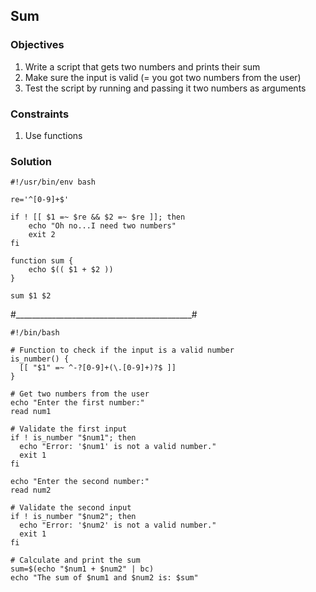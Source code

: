 ## Sum

### Objectives

1. Write a script that gets two numbers and prints their sum
3. Make sure the input is valid (= you got two numbers from the user)
2. Test the script by running and passing it two numbers as arguments 

### Constraints

1. Use functions

### Solution

```
#!/usr/bin/env bash

re='^[0-9]+$'

if ! [[ $1 =~ $re && $2 =~ $re ]]; then
    echo "Oh no...I need two numbers"
    exit 2
fi

function sum {
    echo $(( $1 + $2 ))
}

sum $1 $2
```


#____________________________________________#

```
#!/bin/bash

# Function to check if the input is a valid number
is_number() {
  [[ "$1" =~ ^-?[0-9]+(\.[0-9]+)?$ ]]
}

# Get two numbers from the user
echo "Enter the first number:"
read num1

# Validate the first input
if ! is_number "$num1"; then
  echo "Error: '$num1' is not a valid number."
  exit 1
fi

echo "Enter the second number:"
read num2

# Validate the second input
if ! is_number "$num2"; then
  echo "Error: '$num2' is not a valid number."
  exit 1
fi

# Calculate and print the sum
sum=$(echo "$num1 + $num2" | bc)
echo "The sum of $num1 and $num2 is: $sum"

```